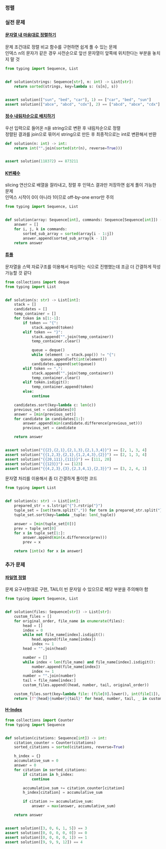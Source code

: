 ### 정렬


### 실전 문제

#### [문자열 내 마음대로 정렬하기](https://school.programmers.co.kr/learn/courses/30/lessons/12915)

문제 조건대로 정렬 비교 함수를 구현하면 쉽게 풀 수 있는 문제  
인덱스 n의 문자가 같은 경우 사전순으로 앞선 문자열이 앞쪽에 위치한다는 부분을 놓치지 말 것

```python
from typing import Sequence, List


def solution(strings: Sequence[str], n: int) -> List[str]:
    return sorted(strings, key=lambda s: (s[n], s))


assert solution(["sun", "bed", "car"], 1) == ["car", "bed", "sun"]
assert solution(["abce", "abcd", "cdx"], 2) == ["abcd", "abce", "cdx"]
```

#### [정수 내림차순으로 배치하기](https://school.programmers.co.kr/learn/courses/30/lessons/12933)

우선 입력으로 들어온 n을 string으로 변환 후 내림차순으로 정렬  
정렬된 결과를 join으로 묶어서 string으로 만든 후 최종적으로는 int로 변환해서 반환

```python
def solution(n: int) -> int:
    return int("".join(sorted(str(n), reverse=True)))


assert solution(118372) == 873211
```

#### [K번째수](https://school.programmers.co.kr/learn/courses/30/lessons/42748)

slicing 연산으로 배열을 잘라내고, 정렬 후 인덱스 결과만 저장하면 쉽게 풀이 가능한 문제  
인덱스 시작이 0이 아니라 1이므로 off-by-one error만 주의

```python
from typing import Sequence, List


def solution(array: Sequence[int], commands: Sequence[Sequence[int]]) -> List[int]:
    answer = []
    for i, j, k in commands:
        sorted_sub_array = sorted(array[i - 1:j])
        answer.append(sorted_sub_array[k - 1])
    return answer
```

#### [튜플](https://school.programmers.co.kr/learn/courses/30/lessons/64065)

문자열을 스택 자료구조를 이용해서 파싱하는 식으로 진행했는데 조금 더 간결하게 작성가능할 것 같다

```python
from collections import deque
from typing import List


def solution(s: str) -> List[int]:
    stack = []
    candidates = []
    temp_container = []
    for token in s[1:-1]:
        if token == "{":
            stack.append(token)
        elif token == "}":
            stack.append("".join(temp_container))
            temp_container.clear()

            queue = deque()
            while (element := stack.pop()) != "{":
                queue.appendleft(int(element))
            candidates.append(set(queue))
        elif token == ",":
            stack.append("".join(temp_container))
            temp_container.clear()
        elif token.isdigit():
            temp_container.append(token)
        else:
            continue

    candidates.sort(key=lambda c: len(c))
    previous_set = candidates[0]
    answer = [min(previous_set)]
    for candidate in candidates[1:]:
        answer.append(min(candidate.difference(previous_set)))
        previous_set = candidate

    return answer


assert solution("{{2},{2,1},{2,1,3},{2,1,3,4}}") == [2, 1, 3, 4]
assert solution("{{1,2,3},{2,1},{1,2,4,3},{2}}") == [2, 1, 3, 4]
assert solution("{{20,111},{111}}") == [111, 20]
assert solution("{{123}}") == [123]
assert solution("{{4,2,3},{3},{2,3,4,1},{2,3}}") == [3, 2, 4, 1]
```

문자열 처리를 이용해서 좀 더 간결하게 풀이한 코드

```python
from typing import List


def solution(s: str) -> List[int]:
    prepared_str = s.lstrip("{").rstrip("}")
    tuple_set = [set(term.split(",")) for term in prepared_str.split("},{")]
    tuple_set.sort(key=lambda _tuple: len(_tuple))

    answer = [min(tuple_set[0])]
    prev = tuple_set[0]
    for x in tuple_set[1:]:
        answer.append(min(x.difference(prev)))
        prev = x

    return [int(x) for x in answer]
```

### 추가 문제

#### [파일명 정렬](https://school.programmers.co.kr/learn/courses/30/lessons/17686)

문제 요구사항대로 구현, TAIL이 빈 문자일 수 있으므로 해당 부분을 주의해야 함

```python
from typing import Sequence, List


def solution(files: Sequence[str]) -> List[str]:
    custom_files = []
    for original_order, file_name in enumerate(files):
        head = []
        index = 0
        while not file_name[index].isdigit():
            head.append(file_name[index])
            index += 1
        head = "".join(head)

        number = []
        while index < len(file_name) and file_name[index].isdigit():
            number.append(file_name[index])
            index += 1
        number = "".join(number)
        tail = file_name[index:]
        custom_files.append((head, number, tail, original_order))

    custom_files.sort(key=lambda file: (file[0].lower(), int(file[1]), file[3]))
    return [f"{head}{number}{tail}" for head, number, tail, _ in custom_files]
```

#### [H-Index](https://school.programmers.co.kr/learn/courses/30/lessons/42747)

```python
from collections import Counter
from typing import Sequence


def solution(citations: Sequence[int]) -> int:
    citation_counter = Counter(citations)
    sorted_citations = sorted(citations, reverse=True)

    h_index = {}
    accumulative_sum = 0
    answer = 0
    for citation in sorted_citations:
        if citation in h_index:
            continue

        accumulative_sum += citation_counter[citation]
        h_index[citation] = accumulative_sum

        if citation >= accumulative_sum:
            answer = max(answer, accumulative_sum)

    return answer


assert solution([3, 0, 6, 1, 5]) == 3
assert solution([0, 0, 0, 0, 0]) == 0
assert solution([0, 0, 0, 0, 1]) == 1
assert solution([9, 9, 9, 12]) == 4
```
